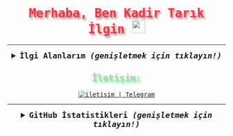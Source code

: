 <samp>
  <h1 align="center" style="color:#e63946;text-shadow: 3px 4px 4px rgba(205, 50, 70, 0.7);">Merhaba, Ben Kadir Tarık İlgin <img src="https://raw.githubusercontent.com/MartinHeinz/MartinHeinz/master/wave.gif" width="30px">
 </h1> 
  

---

  <details align="center">
    <summary style="font-weight: bold; font-size: 18px">
      <b>İlgi Alanlarım</b>
      <i>(genişletmek için tıklayın!)</i>
    </summary>
    <br/>
  
  ![Linux](https://img.shields.io/badge/Linux-FCC624?style=for-the-badge&logo=linux&logoColor=black)
  ![Python](https://img.shields.io/badge/python-cD1?style=for-the-badge&logo=python&logoColor=EF7F1A&color=2B2A29)
  </details>

  <h2 align="center" style="color:#c1c1c1;text-shadow: 3px 4px 4px rgba(0, 250, 70, 0.7)"> İletişim: </h2>

  <div align="center">
    <a target="_blank" href="https://t.me/sadik1453">               <img alt="iletisim | Telegram" src="https://img.shields.io/badge/telegram-2B2A29.svg?style=for-the-badge&logo=telegram&logoColor=EF7F1A"></a>
  </div>

  ---

  <details align="center">
    <summary style="font-weight: bold; font-size: 18px">
      <b>GitHub İstatistikleri</b>
      <i>(genişletmek için tıklayın!)</i>
    </summary>
    <br/>
  
  <img width="53%" alt="Kadirilgin1453'ün GitHub İstatistikleri" src="https://github-readme-stats.vercel.app/api?username=kadirilgin1453&show_icons=true&bg_color=2B2A29&icon_color=EF7F1A&text_color=FFF&title_color=EF7F1A"/>
  <img width="44%" alt="Kadirilgin1453'ün En Çok Kullandığı Diller" src="https://github-readme-stats.vercel.app/api/top-langs/?username=kadirilgin1453&layout=compact&bg_color=2B2A29&text_color=FFF&title_color=EF7F1A"/>

  </details>
</samp>
